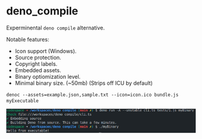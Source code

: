 # deno_compile

Experminental `deno compile` alternative.

Notable features:

- Icon support (Windows).
- Source protection.
- Copyright labels.
- Embedded assets.
- Binary optiomization level.
- Minimal binary size. (~50mb) (Strips off ICU by default)

```shell
denoc --assets=example.json,sample.txt --icon=icon.ico bundle.js myExecutable
```

![](example.png)
